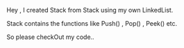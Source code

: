 Hey , I created Stack from Stack using my own LinkedList.

Stack contains the functions like Push() , Pop() , Peek() etc.

So please checkOut my code..
